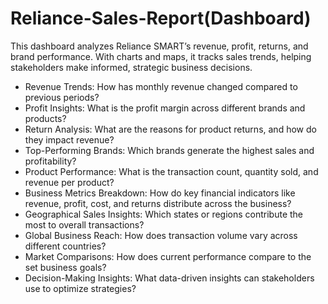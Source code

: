 # Reliance-Sales-Report(Dashboard)
This dashboard analyzes Reliance SMART’s revenue, profit, returns, and brand performance. With charts and maps, it tracks sales trends, helping stakeholders make informed, strategic business decisions. 
- Revenue Trends: How has monthly revenue changed compared to previous periods?
- Profit Insights: What is the profit margin across different brands and products?
- Return Analysis: What are the reasons for product returns, and how do they impact revenue?
- Top-Performing Brands: Which brands generate the highest sales and profitability?
- Product Performance: What is the transaction count, quantity sold, and revenue per product?
- Business Metrics Breakdown: How do key financial indicators like revenue, profit, cost, and returns distribute across the business?
- Geographical Sales Insights: Which states or regions contribute the most to overall transactions?
- Global Business Reach: How does transaction volume vary across different countries?
- Market Comparisons: How does current performance compare to the set business goals?
- Decision-Making Insights: What data-driven insights can stakeholders use to optimize strategies?
